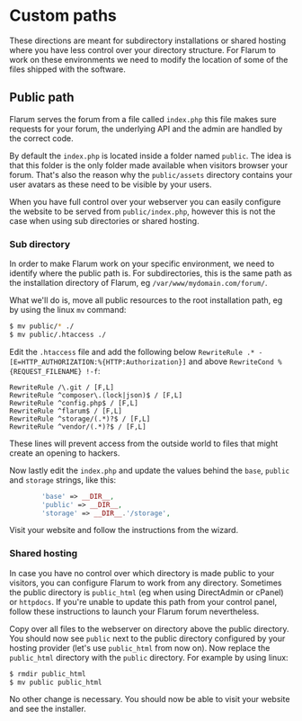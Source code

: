 # Custom paths

These directions are meant for subdirectory installations or shared hosting where you have less control over your directory structure. For Flarum to work on these environments we need to modify the location of some of the files shipped with the software.

## Public path

Flarum serves the forum from a file called `index.php` this file makes sure requests for your forum, the underlying API and the admin are handled by the correct code.

By default the `index.php` is located inside a folder named `public`. The idea is that this folder is the only folder made available when visitors browser your forum. That's also the reason why the `public/assets` directory contains your user avatars as these need to be visible by your users.

When you have full control over your webserver you can easily configure the website to be served from `public/index.php`, however this is not the case when using sub directories or shared hosting.

### Sub directory

In order to make Flarum work on your specific environment, we need to identify where the public path is. For subdirectories, this is the same path as the installation directory of Flarum, eg `/var/www/mydomain.com/forum/`.

What we'll do is, move all public resources to the root installation path, eg by using the linux `mv` command:

```bash
$ mv public/* ./
$ mv public/.htaccess ./
```

Edit the `.htaccess` file and add the following below `RewriteRule .* - [E=HTTP_AUTHORIZATION:%{HTTP:Authorization}]` and above `RewriteCond %{REQUEST_FILENAME} !-f`:

```
RewriteRule /\.git / [F,L]
RewriteRule ^composer\.(lock|json)$ / [F,L]
RewriteRule ^config.php$ / [F,L]
RewriteRule ^flarum$ / [F,L]
RewriteRule ^storage/(.*)?$ / [F,L]
RewriteRule ^vendor/(.*)?$ / [F,L]
```
These lines will prevent access from the outside world to files that might create an opening to hackers.

Now lastly edit the `index.php` and update the values behind the `base`, `public` and `storage` strings, like this:

```php
        'base' => __DIR__,
        'public' => __DIR__,
        'storage' => __DIR__.'/storage',
```

Visit your website and follow the instructions from the wizard.

### Shared hosting

In case you have no control over which directory is made public to your visitors, you can configure Flarum to work from any directory. Sometimes the public directory is `public_html` (eg when using DirectAdmin or cPanel) or `httpdocs`. If you're unable to update this path from your control panel, follow these instructions to launch your Flarum forum nevertheless.

Copy over all files to the webserver on directory above the public directory. You should now see `public` next to the public directory configured by your hosting provider (let's use `public_html` from now on). Now replace the `public_html` directory with the `public` directory. For example by using linux:

```bash
$ rmdir public_html
$ mv public public_html
```

No other change is necessary. You should now be able to visit your website and see the installer.
